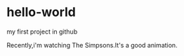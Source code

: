 # hello-world
my first project in github

Recently,i'm watching The Simpsons.It's a good animation.
